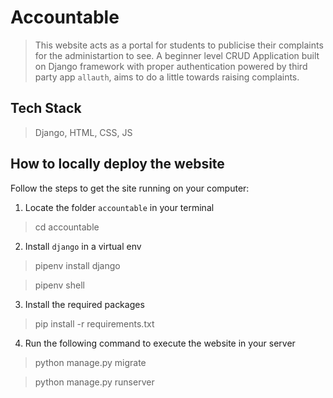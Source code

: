 # Accountable
>This website acts as a portal for students to publicise their complaints for the administartion to see. A beginner level CRUD Application built on Django framework with proper authentication powered by third party app `allauth`, aims to do a little towards raising complaints.
 
## Tech Stack
>Django, HTML, CSS, JS

## How to locally deploy the website
Follow the steps to get the site running on your computer:

1. Locate the folder `accountable` in your terminal
>cd accountable

2. Install `django` in a virtual env
>pipenv install django

>pipenv shell

3. Install the required packages
>pip install -r requirements.txt

4. Run the following command to execute the website in your server
>python manage.py migrate

>python manage.py runserver







